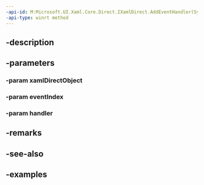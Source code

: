 ```yaml
---
-api-id: M:Microsoft.UI.Xaml.Core.Direct.IXamlDirect.AddEventHandler(System.Object,Microsoft.UI.Xaml.Core.Direct.XamlEventIndex,System.Object)
-api-type: winrt method
---
```


## -description

## -parameters

### -param xamlDirectObject

### -param eventIndex

### -param handler

## -remarks

## -see-also

## -examples

